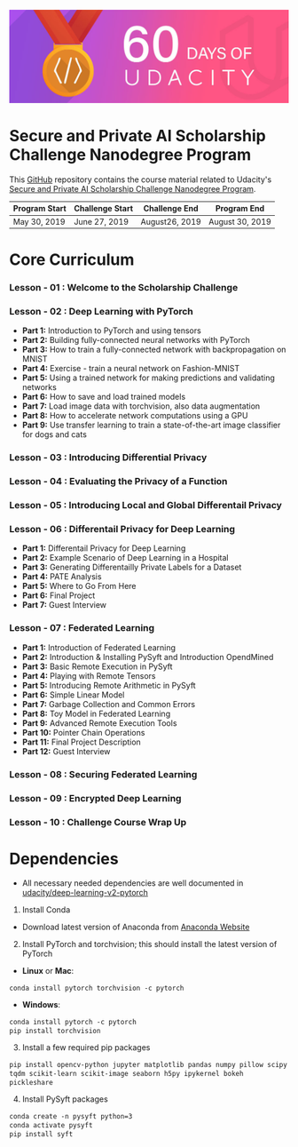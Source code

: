 ![alt text](./ChallengePoster.jpg)

# Secure and Private AI Scholarship Challenge Nanodegree Program

This [GitHub](https://github.com/) repository contains the course material related to Udacity's [Secure and Private AI Scholarship Challenge Nanodegree Program](https://classroom.udacity.com/nanodegrees/nd185/).

| Program Start | Challenge Start | Challenge End  |   Program End   |
| ------------- | --------------- | -------------- | --------------- |
|  May 30, 2019 |  June 27, 2019  | August26, 2019 | August 30, 2019 |


# Core Curriculum
### Lesson - 01 : Welcome to the Scholarship Challenge

### Lesson - 02 : Deep Learning with PyTorch
* **Part 1:** Introduction to PyTorch and using tensors
* **Part 2:** Building fully-connected neural networks with PyTorch
* **Part 3:** How to train a fully-connected network with backpropagation on MNIST
* **Part 4:** Exercise - train a neural network on Fashion-MNIST
* **Part 5:** Using a trained network for making predictions and validating networks
* **Part 6:** How to save and load trained models
* **Part 7:** Load image data with torchvision, also data augmentation
* **Part 8:** How to accelerate network computations using a GPU
* **Part 9:** Use transfer learning to train a state-of-the-art image classifier for dogs and cats

### Lesson - 03 : Introducing Differential Privacy
### Lesson - 04 : Evaluating the Privacy of a Function
### Lesson - 05 : Introducing Local and Global Differentail Privacy
### Lesson - 06 : Differentail Privacy for Deep Learning
* **Part 1:** Differentail Privacy for Deep Learning
* **Part 2:** Example Scenario of Deep Learning in a Hospital
* **Part 3:** Generating Differentailly Private Labels for a Dataset
* **Part 4:** PATE Analysis
* **Part 5:** Where to Go From Here
* **Part 6:** Final Project
* **Part 7:** Guest Interview

### Lesson - 07 : Federated Learning
* **Part 1:** Introduction of Federated Learning
* **Part 2:** Introduction & Installing PySyft and Introduction OpendMined
* **Part 3:** Basic Remote Execution in PySyft
* **Part 4:** Playing with Remote Tensors
* **Part 5:** Introducing Remote Arithmetic in PySyft
* **Part 6:** Simple Linear Model
* **Part 7:** Garbage Collection and Common Errors
* **Part 8:** Toy Model in Federated Learning
* **Part 9:** Advanced Remote Execution Tools
* **Part 10:** Pointer Chain Operations
* **Part 11:** Final Project Description
* **Part 12:** Guest Interview

### Lesson - 08 : Securing Federated Learning
### Lesson - 09 : Encrypted Deep Learning
### Lesson - 10 : Challenge Course Wrap Up




# Dependencies
- All necessary needed dependencies are well documented in [udacity/deep-learning-v2-pytorch](https://github.com/udacity/deep-learning-v2-pytorch#dependencies) 

1. Install Conda
- Download latest version of Anaconda from [Anaconda Website](https://www.anaconda.com/distribution/)

2. Install PyTorch and torchvision; this should install the latest version of PyTorch

- __Linux__ or __Mac__: 
```
conda install pytorch torchvision -c pytorch 
```
- __Windows__: 
```
conda install pytorch -c pytorch
pip install torchvision
```

3. Install a few required pip packages
```
pip install opencv-python jupyter matplotlib pandas numpy pillow scipy tqdm scikit-learn scikit-image seaborn h5py ipykernel bokeh pickleshare
```

4. Install PySyft packages
```
conda create -n pysyft python=3
conda activate pysyft
pip install syft
```
